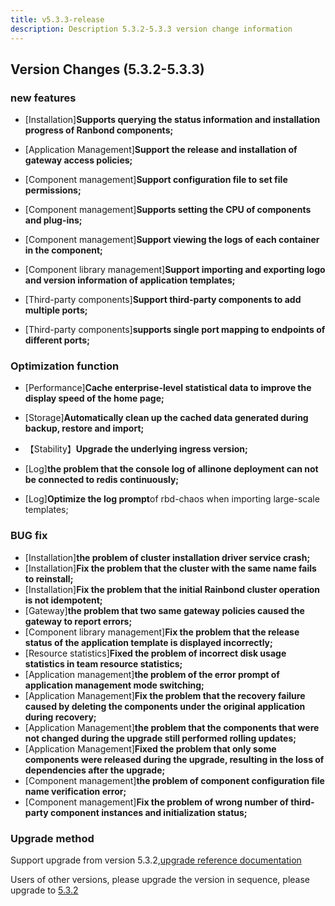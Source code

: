 ```yaml
---
title: v5.3.3-release
description: Description 5.3.2-5.3.3 version change information
---
```


## Version Changes (5.3.2-5.3.3)

### new features

- [Installation]**Supports querying the status information and installation progress of Ranbond components;**

- [Application Management]**Support the release and installation of gateway access policies;**

- [Component management]**Support configuration file to set file permissions;**

- [Component management]**Supports setting the CPU of components and plug-ins;**

- [Component management]**Support viewing the logs of each container in the component;**

- [Component library management]**Support importing and exporting logo and version information of application templates;**

- [Third-party components]**Support third-party components to add multiple ports;**

- [Third-party components]**supports single port mapping to endpoints of different ports;**

### Optimization function

- [Performance]**Cache enterprise-level statistical data to improve the display speed of the home page;**

- [Storage]**Automatically clean up the cached data generated during backup, restore and import;**

- 【Stability】**Upgrade the underlying ingress version;**

- [Log]**the problem that the console log of allinone deployment can not be connected to redis continuously;**

- [Log]**Optimize the log prompt**of rbd-chaos when importing large-scale templates;

### BUG fix

- [Installation]**the problem of cluster installation driver service crash;**
- [Installation]**Fix the problem that the cluster with the same name fails to reinstall;**
- [Installation]**Fix the problem that the initial Rainbond cluster operation is not idempotent;**
- [Gateway]**the problem that two same gateway policies caused the gateway to report errors;**
- [Component library management]**Fix the problem that the release status of the application template is displayed incorrectly;**
- [Resource statistics]**Fixed the problem of incorrect disk usage statistics in team resource statistics;**
- [Application management]**the problem of the error prompt of application management mode switching;**
- [Application Management]**Fix the problem that the recovery failure caused by deleting the components under the original application during recovery;**
- [Application Management]**the problem that the components that were not changed during the upgrade still performed rolling updates;**
- [Application Management]**Fixed the problem that only some components were released during the upgrade, resulting in the loss of dependencies after the upgrade;**
- [Component management]**the problem of component configuration file name verification error;**
- [Component management]**Fix the problem of wrong number of third-party component instances and initialization status;**

### Upgrade method

Support upgrade from version 5.3.2,[upgrade reference documentation](/docs/upgrade/5.3.3-upgrade/)

Users of other versions, please upgrade the version in sequence, please upgrade to [5.3.2](/docs/upgrade/5.3.2-upgrade/)
